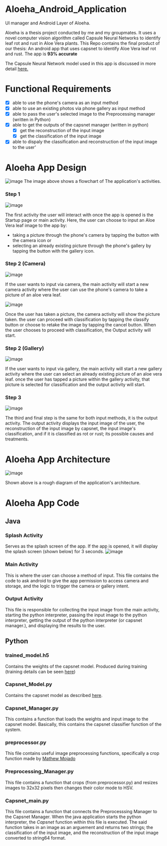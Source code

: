 # Aloeha_Android_Application
UI manager and Android Layer of Aloeha. 

Aloeha is a thesis project conducted by me and my groupmates. It uses a novel computer vision algorithm called Capsule Neural Networks to 
identify leaf rot and rust in Aloe Vera plants. This Repo contains the final product of our thesis: An android app that uses capsnet to identify Aloe Vera leaf rot and rust. The app is **93% accurate** 

The Capsule Neural Network model used in this app is discussed in more detail [here.](https://github.com/Jedflo/Aloeha_capsule_neural_networks)

# Functional Requirements
- [x] able to use the phone's camera as an input method
- [x] able to use an existing photos via phone gallery as input method
- [x] able to pass the user's selected image to the Preprocessing manager (written in Python)
- [x] able to get the outputs of the capsnet manager (written in python)
  - [x] get the reconstruction of the input image
  - [x] get the classification of the input image   
- [x] able to dispaly the classification and reconstruction of the input image to the user'

# Aloeha App Design 

![image](https://user-images.githubusercontent.com/82581503/162132072-8f3ad615-0a54-425f-ac8b-da9655dbf526.png)
The image above shows a flowchart of The application's activities. 

### Step 1
![image](https://user-images.githubusercontent.com/82581503/162135510-62ade61e-3a3e-4d14-9bc8-ac7ffb601cc9.png)

The first activity the user will interact with once the app is opened is the Startup page or main activity. Here, the user can choose to input an Aloe Vera leaf image to the app by: 
- taking a picture through the phone's camera by tapping the button with the camera icon or 
- selecting an already existing picture through the phone's gallery by tapping the button with the gallery icon. 

### Step 2 (Camera)
![image](https://user-images.githubusercontent.com/82581503/162135943-ce2909ab-3477-45d9-aef8-7fb50413e1ad.png)

If the user wants to input via camera, the main activity will start a new camera activity where the user can use the phone's camera to take a picture of an aloe vera leaf.

![image](https://user-images.githubusercontent.com/82581503/162134894-ea9d24ef-f9a5-4e4d-97d6-e5d7504c36da.png)

Once the user has taken a picture, the camera activity will show the picture taken. the user can proceed with classification by tapping the classify button or choose to retake the image by tapping the cancel button. When the user chooses to proceed with classification, the Output activity will start.

### Step 2 (Gallery)
![image](https://user-images.githubusercontent.com/82581503/162137233-4773fb1b-3487-44f3-817f-7536232e9113.png)

If the user wants to input via gallery, the main activity will start a new gallery activity where the user can select an already existing picture of an aloe vera leaf. once the user has tapped a picture within the gallery activity, that picture is selected for classification and the output activity will start.

### Step 3 
![image](https://user-images.githubusercontent.com/82581503/162136130-2214f4d3-4aac-4ecb-85a7-f64aa973e7ad.png)

The third and final step is the same for both input methods, it is the output activity. The output activity displays the input image of the user, the reconstruction of the input image by capsnet, the input image's classification, and if it is classified as rot or rust; its possible causes and treatments. 

# Aloeha App Architecture

![image](https://user-images.githubusercontent.com/82581503/162374223-171248cb-2d36-41a3-80a9-e448e2b32c62.png)

Shown above is a rough diagram of the application's architecture. 

# Aloeha App Code
## Java
### Splash Activity
Serves as the splash screen of the app. If the app is opened, it will display the splash screen (shown below) for 3 seconds.
![image](https://user-images.githubusercontent.com/82581503/162375593-bff291e8-d2c6-40ca-99c2-35f9727b95a0.png)

### Main Activity
This is where the user can choose a method of input. This file contains the code to ask android to give the app permission to access camera and storage, and the logic to trigger the camera or gallery intent. 

### Output Activity
This file is responsible for collecting the input image from the main activity, starting the python interpreter, passing the input image to the python interpreter, getting the output of the python interpreter (or capsnet manager.), and displaying the results to the user. 

## Python
### trained_model.h5
Contains the weights of the capsnet model. Produced during training (training details can be seen [here](https://github.com/Jedflo/Aloeha_capsule_neural_networks))

### Capsnet_Model.py
Contains the capsnet model as described [here](https://github.com/Jedflo/Aloeha_capsule_neural_networks). 

### Capsnet_Manager.py
This contains a function that loads the weights and input image to the capsnet model. Basically, this contains the capsnet classifier function of the system.


### preprocessor.py
This file contains useful image preprocessing functions, specifically a crop function made by [Mathew Mojado](https://github.com/MachuMachu)

### Preprocessing_Manager.py
This file contains a function that crops (from preprocessor.py) and resizes images to 32x32 pixels then changes their color mode to HSV. 

### Capsnet_main.py
This file contains a function that connects the Preprocesssing Manager to the Capsnet Manager. When the java application starts the python interpreter, the *Capsnet* function within this file is executed. The said function takes in an image as an arguement and returns two strings; the classification of the input image, and the reconstruction of the input image converted to string64 format.










